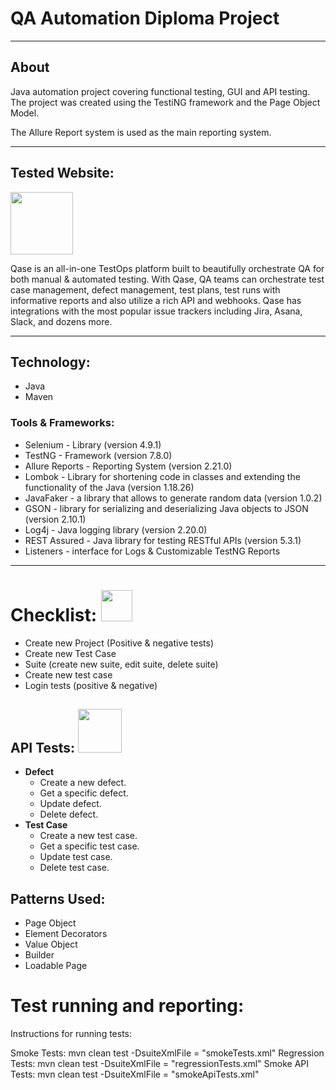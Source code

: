 # QA Automation Diploma Project

---

## About

Java automation project covering functional testing, GUI and API testing. The project was created using the TestiNG
framework and the Page Object Model.

The Allure Report system is used as the main reporting system.


---

## Tested Website:

<a href="https://qase.io/">
<img src="https://d36r73waboa44k.cloudfront.net/2023/01/qase-logo-blog.png"  height="100" /> </a>

Qase is an all-in-one TestOps platform built to beautifully orchestrate QA for both manual & automated testing. With
Qase, QA teams can orchestrate test case management, defect management, test plans, test runs with informative reports
and also utilize a rich API and webhooks. Qase has integrations with the most popular issue trackers including Jira,
Asana, Slack, and dozens more.


---

## Technology:

* Java
* Maven

### Tools & Frameworks:

* Selenium - Library (version 4.9.1)
* TestNG - Framework (version 7.8.0)
* Allure Reports - Reporting System (version 2.21.0)
* Lombok - Library for shortening code in classes and extending the functionality of the Java (version 1.18.26)
* JavaFaker - a library that allows to generate random data (version 1.0.2)
* GSON - library for serializing and deserializing Java objects to JSON (version 2.10.1)
* Log4j - Java logging library (version 2.20.0)
* REST Assured - Java library for testing RESTful APIs (version 5.3.1)
* Listeners - interface for Logs & Customizable TestNG Reports

---


# Checklist:   <img src="https://encrypted-tbn0.gstatic.com/images?q=tbn:ANd9GcT-2zxrPS-jxOUT69kT4EX_KT8EhdK8mbqYVA&usqp=CAU"  height="50" /> </a>

* Create new Project (Positive & negative tests)
* Create new Test Case 
* Suite (create new suite, edit suite, delete suite)
* Create new test case
* Login tests (positive & negative)








## API Tests: <img src="https://static.vecteezy.com/system/resources/previews/021/730/337/non_2x/api-icon-vector.jpg"  height="70" /> </a>

* **Defect**                            
    * Create a new defect.
    * Get a specific defect.
    * Update defect.
    * Delete defect.
* **Test Case**
    * Create a new test case.
    * Get a specific test case.
    * Update test case.
    * Delete test case.

## Patterns Used: 

* Page Object
* Element Decorators 
* Value Object
* Builder 
* Loadable Page 

# Test running and reporting:
Instructions for running tests:

Smoke Tests: mvn clean test -DsuiteXmlFile = "smokeTests.xml"
Regression Tests: mvn clean test -DsuiteXmlFile = "regressionTests.xml"
Smoke API Tests: mvn clean test -DsuiteXmlFile = "smokeApiTests.xml"




    



    
